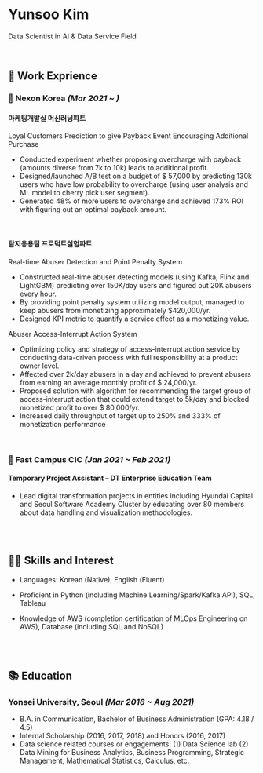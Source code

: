# Yunsoo Kim
Data Scientist in AI & Data Service Field

<br/>

## 🏢 Work Exprience
### 📍 Nexon Korea  <i>(Mar 2021 ~ )</i>

#### 마케팅개발실 머신러닝파트

Loyal Customers Prediction to give Payback Event Encouraging Additional Purchase
  
- Conducted experiment whether proposing overcharge with payback (amounts diverse from 7k to 10k) leads to additional profit.
- Designed/launched A/B test on a budget of $ 57,000 by predicting 130k users who have low probability to overcharge (using user analysis and ML model to cherry pick user segment).
- Generated 48% of more users to overcharge and achieved 173% ROI with figuring out an optimal payback amount.

<br/>

#### 탐지응용팀 프로덕트실험파트

Real-time Abuser Detection and Point Penalty System
  
- Constructed real-time abuser detecting models (using Kafka, Flink and LightGBM) predicting over 150K/day users and figured out 20K abusers every hour.
- By providing point penalty system utilizing model output, managed to keep abusers from monetizing approximately $420,000/yr.
- Designed KPI metric to quantify a service effect as a monetizing value.

Abuser Access-Interrupt Action System
  
- Optimizing policy and strategy of access-interrupt action service by conducting data-driven process with full responsibility at a product owner level.
- Affected over 2k/day abusers in a day and achieved to prevent abusers from earning an average monthly profit of $ 24,000/yr.
- Proposed solution with algorithm for recommending the target group of access-interrupt action that could extend target to 5k/day and blocked monetized profit to over $ 80,000/yr.
- Increased daily throughput of target up to 250% and 333% of monetization performance

<br/>

### 📍 Fast Campus CIC  <i>(Jan 2021 ~ Feb 2021)</i>
#### Temporary Project Assistant – DT Enterprise Education Team
- Lead digital transformation projects in entities including Hyundai Capital and Seoul Software Academy Cluster by educating over 80 members about data handling and visualization methodologies.

<br/>
<br/>

## 👩‍💻 Skills and Interest

- Languages: Korean (Native), English (Fluent)

- Proficient in Python (including Machine Learning/Spark/Kafka API), SQL, Tableau

- Knowledge of AWS (completion certification of MLOps Engineering on AWS), Database (including SQL and NoSQL)

<br/>
<br/>

## 📚 Education
### Yonsei University, Seoul <i>(Mar 2016 ~ Aug 2021)</i>
- B.A. in Communication, Bachelor of Business Administration (GPA: 4.18 / 4.5)
- Internal Scholarship (2016, 2017, 2018) and Honors (2016, 2017)
- Data science related courses or engagements: (1) Data Science lab (2) Data Mining for Business Analytics, Business Programming, Strategic Management, Mathematical Statistics, Calculus, etc.
